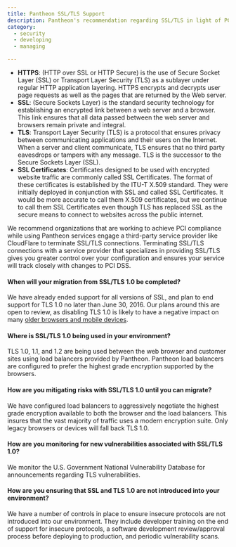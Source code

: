 ```yaml
---
title: Pantheon SSL/TLS Support 
description: Pantheon's recommendation regarding SSL/TLS in light of PCI DSS v3.1.
category:
  - security
  - developing
  - managing

---
```

- **HTTPS**: (HTTP over SSL or HTTP Secure) is the use of Secure Socket Layer (SSL) or Transport Layer Security (TLS) as a sublayer under regular HTTP application layering. HTTPS encrypts and decrypts user page requests as well as the pages that are returned by the Web server.
- **SSL**: (Secure Sockets Layer) is the standard security technology for establishing an encrypted link between a web server and a browser. This link ensures that all data passed between the web server and browsers remain private and integral.
- **TLS**: Transport Layer Security (TLS) is a protocol that ensures privacy between communicating applications and their users on the Internet. When a server and client communicate, TLS ensures that no third party eavesdrops or tampers with any message. TLS is the successor to the Secure Sockets Layer (SSL).
- **SSL Certificates**: Certificates designed to be used with encrypted website traffic are commonly called SSL Certificates.  The format of these certificates is established by the ITU-T X.509 standard.  They were initially deployed in conjunction with SSL and called SSL Certificates. It would be more accurate to call them X.509 certificates, but we continue to call them SSL Certificates even though TLS has replaced SSL as the secure means to connect to websites across the public internet.

We recommend organizations that are working to achieve PCI compliance while using Pantheon services engage a third-party service provider like CloudFlare to terminate SSL/TLS connections.  Terminating SSL/TLS connections with a service provider that specializes in providing SSL/TLS gives you greater control over your configuration and ensures your service will track closely with changes to PCI DSS.

#### When will your migration from SSL/TLS 1.0 be completed? 
We have already ended support for all versions of SSL, and plan to end support for TLS 1.0 no later than June 30, 2016.  Our plans around this are open to review, as disabling TLS 1.0 is likely to have a negative impact on many [older browsers and mobile devices](https://en.wikipedia.org/wiki/Transport_Layer_Security#Web_browsers).

#### Where is SSL/TLS 1.0 being used in your environment?  
TLS 1.0, 1.1, and 1.2 are being used between the web browser and customer sites using load balancers provided by Pantheon. Pantheon load balancers are configured to prefer the highest grade encryption supported by the browsers.

#### How are you mitigating risks with SSL/TLS 1.0 until you can migrate?  
We have configured load balancers to aggressively negotiate the highest grade encryption available to both the browser and the load balancers. This insures that the vast majority of traffic uses a modern encryption suite. Only legacy browsers or devices will fall back TLS 1.0.

#### How are you monitoring for new vulnerabilities associated with SSL/TLS 1.0? 
We monitor the U.S. Government National Vulnerability Database for announcements regarding TLS vulnerabilities.

#### How are you ensuring that SSL and TLS 1.0 are not introduced into your environment?  
We have a number of controls in place to ensure insecure protocols are not introduced into our environment.  They include developer training on the end of support for insecure protocols, a software development review/approval process before deploying to production, and periodic vulnerability scans.
